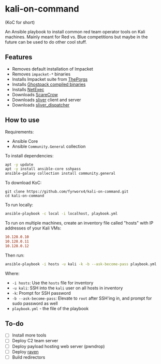 # kali-on-command

(KoC for short)

An Ansible playbook to install common red team operator tools on Kali machines. Mainly meant for Red vs. Blue competitions but maybe in the future can be used to do other cool stuff.

## Features

- Removes default installation of Impacket
- Removes `impacket-*` binaries
- Installs Impacket suite from [ThePorgs](https://github.com/ThePorgs)
- Installs [Ghostpack compiled binaries](https://github.com/r3motecontrol/Ghostpack-CompiledBinaries)
- Installs [NetExec](https://github.com/Pennyw0rth/NetExec)
- Downloads [ScareCrow](https://github.com/optiv/ScareCrow)
- Downloads [sliver](https://github.com/BishopFox/sliver) client and server
- Downloads [sliver_dispatcher](https://github.com/susMdT/sliver_dispatcher)

## How to use

Requirements:

- Ansible Core
- Ansible `Community.General` collection

To install dependencies:

```bash
apt -y update
apt -y install ansible-core sshpass
ansible-galaxy collection install community.general
```

To download KoC:

```
git clone https://github.com/fyrworx4/kali-on-command.git
cd kali-on-command
```

To run locally:

```bash
ansible-playbook -c local -i localhost, playbook.yml
```

To run on multiple machines, create an inventory file called "hosts" with IP addresses of your Kali VMs:

```ini
10.128.0.10
10.128.0.11
10.128.0.12
```

Then run:

```bash
ansible-playbook -i hosts -u kali -k -b --ask-become-pass playbook.yml
```

Where:
- `-i hosts`: Use the `hosts` file for inventory
- `-u kali`: SSH into the `kali` user on all hosts in inventory
- `-k`: Prompt for SSH password
- `-b --ask-become-pass`: Elevate to `root` after SSH'ing in, and prompt for sudo password as well
- `playbook.yml` - the file of the playbook

## To-do

- [ ] Install more tools
- [ ] Deploy C2 team server
- [ ] Deploy payload hosting web server (pwndrop)
- [ ] Deploy [raven](https://github.com/nos3curity/Raven)
- [ ] Build redirectors
